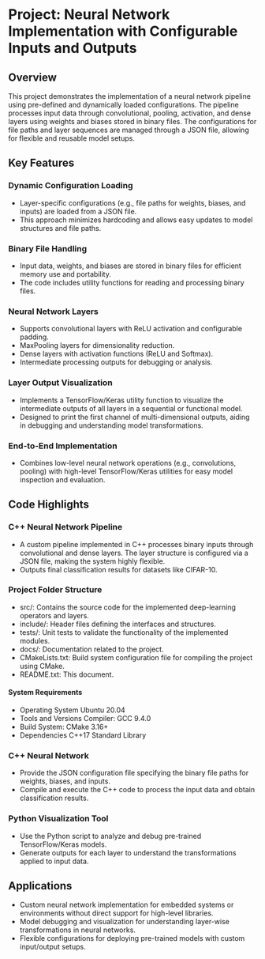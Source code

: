 # Project: Neural Network Implementation with Configurable Inputs and Outputs

## Overview
This project demonstrates the implementation of a neural network pipeline using pre-defined and dynamically loaded configurations. The pipeline processes input data through convolutional, pooling, activation, and dense layers using weights and biases stored in binary files. The configurations for file paths and layer sequences are managed through a JSON file, allowing for flexible and reusable model setups.

## Key Features

### Dynamic Configuration Loading
- Layer-specific configurations (e.g., file paths for weights, biases, and inputs) are loaded from a JSON file.
- This approach minimizes hardcoding and allows easy updates to model structures and file paths.

### Binary File Handling
- Input data, weights, and biases are stored in binary files for efficient memory use and portability.
- The code includes utility functions for reading and processing binary files.

### Neural Network Layers
- Supports convolutional layers with ReLU activation and configurable padding.
- MaxPooling layers for dimensionality reduction.
- Dense layers with activation functions (ReLU and Softmax).
- Intermediate processing outputs for debugging or analysis.

### Layer Output Visualization
- Implements a TensorFlow/Keras utility function to visualize the intermediate outputs of all layers in a sequential or functional model.
- Designed to print the first channel of multi-dimensional outputs, aiding in debugging and understanding model transformations.

### End-to-End Implementation
- Combines low-level neural network operations (e.g., convolutions, pooling) with high-level TensorFlow/Keras utilities for easy model inspection and evaluation.

## Code Highlights

### C++ Neural Network Pipeline
- A custom pipeline implemented in C++ processes binary inputs through convolutional and dense layers. The layer structure is configured via a JSON file, making the system highly flexible.
- Outputs final classification results for datasets like CIFAR-10.



### Project Folder Structure
- src/: Contains the source code for the implemented deep-learning operators and layers.
- include/: Header files defining the interfaces and structures.
- tests/: Unit tests to validate the functionality of the implemented modules.
- docs/: Documentation related to the project.
- CMakeLists.txt: Build system configuration file for compiling the project using CMake.
- README.txt: This document.

#### System Requirements
- Operating System
   Ubuntu 20.04
- Tools and Versions
   Compiler: GCC 9.4.0
- Build System:
   CMake 3.16+
- Dependencies
   C++17 Standard Library


### C++ Neural Network
- Provide the JSON configuration file specifying the binary file paths for weights, biases, and inputs.
- Compile and execute the C++ code to process the input data and obtain classification results.

### Python Visualization Tool
- Use the Python script to analyze and debug pre-trained TensorFlow/Keras models.
- Generate outputs for each layer to understand the transformations applied to input data.

## Applications
- Custom neural network implementation for embedded systems or environments without direct support for high-level libraries.
- Model debugging and visualization for understanding layer-wise transformations in neural networks.
- Flexible configurations for deploying pre-trained models with custom input/output setups.